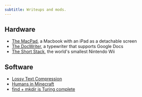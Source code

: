 ```yaml
---
subtitle: Writeups and mods.
---
```

## Hardware

- [The MacPad](https://www.macstories.net/stories/macpad-how-i-created-the-hybrid-mac-ipad-laptop-and-tablet-that-apple-wont-make/), a Macbook with an iPad as a detachable screen
- [The DocWriter](https://jsomers.net/blog/docwriter), a typewriter that supports Google Docs
- [The Short Stack](https://github.com/loopj/short-stack), the world's smallest Nintendo Wii

## Software

- [Lossy Text Compression](https://hackaday.io/project/5689-lossy-text-compression)
- [Humans in Minecraft](https://www.youtube.com/watch?v=YHGMfQ1TDPA)
- [find + mkdir is Turing complete](https://ogiekako.vercel.app/blog/find_mkdir_tc)
